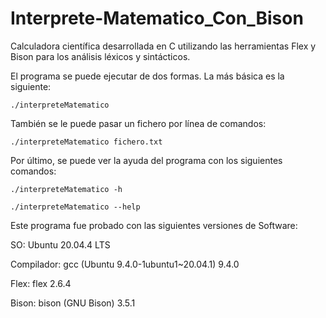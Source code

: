 # Interprete-Matematico_Con_Bison
Calculadora científica desarrollada en C utilizando las herramientas Flex y Bison para los análisis léxicos y sintácticos.

El programa se puede ejecutar de dos formas. La más básica es la siguiente:

	./interpreteMatematico

También se le puede pasar un fichero por línea de comandos:

    ./interpreteMatematico fichero.txt

Por último, se puede ver la ayuda del programa con los siguientes comandos:

    ./interpreteMatematico -h
    
    ./interpreteMatematico --help

Este programa fue probado con las siguientes versiones de Software:

SO: Ubuntu 20.04.4 LTS

Compilador: gcc (Ubuntu 9.4.0-1ubuntu1~20.04.1) 9.4.0

Flex: flex 2.6.4

Bison: bison (GNU Bison) 3.5.1
